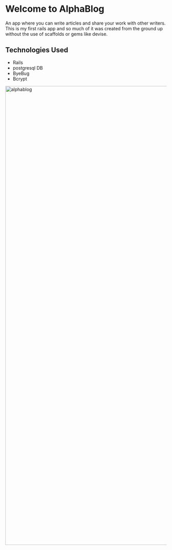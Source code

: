 # Welcome to AlphaBlog

An app where you can write articles and share your work with other writers. This is my first rails app and so much of it was created from the ground up without the use of scaffolds or gems like devise. 

## Technologies Used

* Rails 
* postgresql DB
* ByeBug
* Bcrypt

<img width="1434" alt="alphablog" src="https://user-images.githubusercontent.com/44932790/158056652-2b951663-85cf-4f0d-88a5-429985dd040b.png">
